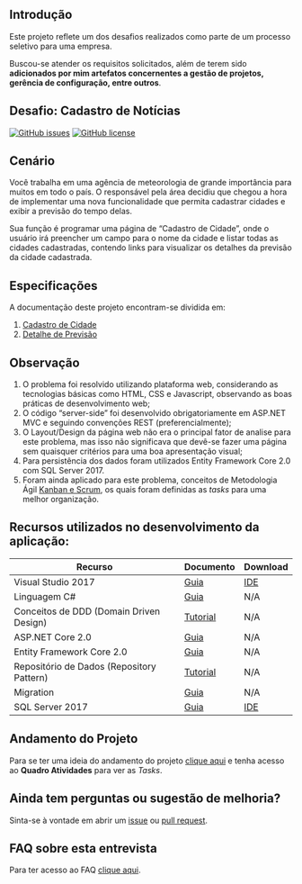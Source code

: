 ## Introdução

Este projeto reflete um dos desafios realizados como parte de um processo seletivo para uma empresa.

Buscou-se atender os requisitos solicitados, além de terem sido **adicionados por mim artefatos concernentes a gestão de projetos, gerência de configuração, entre outros**.



## Desafio: Cadastro de Notícias

[![GitHub issues][ImagemProblema]][Problemas] [![GitHub license][ImagemLicenca]][Licenca]


## Cenário

Você trabalha em uma agência de meteorologia de grande importância para muitos em todo o país. O responsável pela área decidiu que chegou a hora de implementar uma nova funcionalidade que permita cadastrar cidades e exibir a previsão do tempo delas.

Sua função é programar uma página de “Cadastro de Cidade”, onde o usuário irá preencher um campo para o nome da cidade e listar todas as cidades cadastradas, contendo links para visualizar os detalhes da previsão da cidade cadastrada.


## Especificações

A documentação deste projeto encontram-se dividida em:

1. [Cadastro de Cidade][CadastroCidade]
2. [Detalhe de Previsão][DetalhePrevisao]

## Observação

1. O problema foi resolvido utilizando plataforma web, considerando as tecnologias básicas como HTML, CSS e Javascript, observando as boas práticas de desenvolvimento web;
2. O código “server-side” foi desenvolvido obrigatoriamente em ASP.NET MVC e seguindo convenções REST (preferencialmente);
3. O Layout/Design da página web não era o principal fator de analise para este problema, mas isso não significava que devê-se fazer uma página sem quaisquer critérios para uma boa apresentação visual;
4. Para persistência dos dados foram utilizados Entity Framework Core 2.0 com SQL Server 2017.
5. Foram ainda aplicado para este problema, conceitos de Metodologia Ágil [Kanban e Scrum][ProjetoWeatherAPI], os quais foram definidas as *tasks* para uma melhor organização.


## Recursos utilizados no desenvolvimento da aplicação:

|Recurso                                   |Documento                         |Download          |
|------------------------------------------|----------------------------------|------------------|
|Visual Studio 2017                        |[Guia][GuiaVS2017]                |[IDE][IDEVS2017]  |
|Linguagem C#                              |[Guia][GuiaCSharp]                |N/A               |
|Conceitos de DDD (Domain Driven Design)   |[Tutorial][GuiaDDD]               |N/A               |
|ASP.NET Core 2.0                          |[Guia][GuiaASPNetCore]            |N/A               |
|Entity Framework Core 2.0                 |[Guia][GuiaEntityCore]            |N/A               |
|Repositório de Dados (Repository Pattern) |[Tutorial][GuiaRepositoryPattern] |N/A               |
|Migration                                 |[Guia][GuiaMigrations]            |N/A               |
|SQL Server 2017                           |[Guia][GuiaSQL2017]               |[IDE][IDESQL2017] |


## Andamento do Projeto

Para se ter uma ideia do andamento do projeto [clique aqui][ProjetoWeatherAPI] e tenha acesso ao **Quadro Atividades** para ver as *Tasks*.


## Ainda tem perguntas ou sugestão de melhoria?

Sinta-se à vontade em abrir um [issue][DefeitoWeatherAPI] ou [pull request][PullRequest].

## FAQ sobre esta entrevista

Para ter acesso ao FAQ [clique aqui][FAQ].



[//]: # (Links de referências para os badges deste repositório)

[ImagemProblema]: <https://img.shields.io/github/issues/alexandredorea/WeatherAPI.svg?style=flat-square>
[Problemas]: <https://github.com/alexandredorea/WeatherAPI/issues>
[ImagemLicenca]: <https://img.shields.io/github/license/alexandredorea/WeatherAPI.svg?style=flat-square>
[Licenca]: <https://github.com/alexandredorea/WeatherAPI/blob/master/LICENSE>



[//]: # (Links de referências para os requisitos do sistema)

[CadastroCidade]: <https://github.com/alexandredorea/WeatherAPI/blob/master/Documentation/Especification/01%20-%20Cadastro%20de%20Cidade.md>
[DetalhePrevisao]: <https://github.com/alexandredorea/WeatherAPI/blob/master/Documentation/Especification/02%20-%20Previsao%20do%20Tempo%20da%20Cidade.md>



[//]: # (Links de referências para o quadro de recursos utilizados)

[GuiaVS2017]: <https://docs.microsoft.com/pt-br/visualstudio/ide/>
[IDEVS2017]: <https://www.visualstudio.com/pt-br/downloads/>
[GuiaCSharp]: <https://docs.microsoft.com/pt-br/dotnet/csharp/>
[GuiaDDD]: <http://www.agileandart.com/2010/07/16/ddd-introducao-a-domain-driven-design/>
[GuiaASPNetCore]: <https://docs.microsoft.com/pt-br/dotnet/core/>
[GuiaEntityCore]: <https://docs.microsoft.com/pt-br/dotnet/framework/>
[GuiaRepositoryPattern]: <https://code.msdn.microsoft.com/windowsdesktop/Implementando-Repositrio-aabcdbce>
[GuiaMigrations]: <https://docs.microsoft.com/pt-br/ef/core/managing-schemas/migrations/>
[GuiaSQL2017]: <https://docs.microsoft.com/pt-br/sql/sql-server/sql-server-technical-documentation>
[IDESQL2017]: <https://www.microsoft.com/pt-br/sql-server/sql-server-downloads>



[//]: # (Links de referências o quadro Kanban do projeto)

[ProjetoWeatherAPI]: <https://github.com/alexandredorea/WeatherAPI/projects/1>



[//]: # (Links de referências aos problemas neste projeto)

[DefeitoWeatherAPI]: <https://github.com/alexandredorea/WeatherAPI/issues>
[PullRequest]: <https://github.com/alexandredorea/WeatherAPI/pulls>
[FAQ]: <https://github.com/alexandredorea/WeatherAPI/blob/master/Documentation/FAQ/FAQ.md>